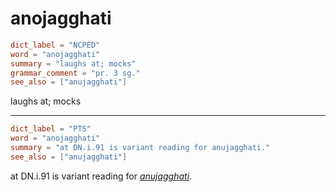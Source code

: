 # anojagghati

``` toml
dict_label = "NCPED"
word = "anojagghati"
summary = "laughs at; mocks"
grammar_comment = "pr. 3 sg."
see_also = ["anujagghati"]
```

laughs at; mocks

--------------------

``` toml
dict_label = "PTS"
word = "anojagghati"
summary = "at DN.i.91 is variant reading for anujagghati."
see_also = ["anujagghati"]
```

at DN.i.91 is variant reading for *[anujagghati](anujagghati.md)*.

